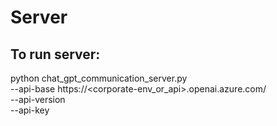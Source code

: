 # Server
## To run server:

python chat_gpt_communication_server.py \
--api-base https://<corporate-env_or_api>.openai.azure.com/ \
--api-version <your-api-version> \
--api-key <your-api-key>